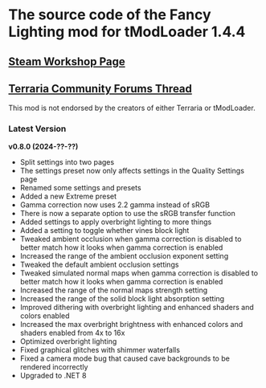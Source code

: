 ﻿# The source code of the Fancy Lighting mod for tModLoader 1.4.4

## [Steam Workshop Page](https://steamcommunity.com/sharedfiles/filedetails/?id=2822950837)
## [Terraria Community Forums Thread](https://forums.terraria.org/index.php?threads/fancy-lighting-mod.113067/)

This mod is not endorsed by the creators of either Terraria or tModLoader.

### Latest Version

**v0.8.0 (2024-??-??)**
- Split settings into two pages
- The settings preset now only affects settings in the Quality Settings page
- Renamed some settings and presets
- Added a new Extreme preset
- Gamma correction now uses 2.2 gamma instead of sRGB
- There is now a separate option to use the sRGB transfer function
- Added settings to apply overbright lighting to more things
- Added a setting to toggle whether vines block light
- Tweaked ambient occlusion when gamma correction is disabled to better match how it looks when gamma correction is enabled
- Increased the range of the ambient occlusion exponent setting
- Tweaked the default ambient occlusion settings
- Tweaked simulated normal maps when gamma correction is disabled to better match how it looks when gamma correction is enabled
- Increased the range of the normal maps strength setting
- Increased the range of the solid block light absorption setting
- Improved dithering with overbright lighting and enhanced shaders and colors enabled
- Increased the max overbright brightness with enhanced colors and shaders enabled from 4x to 16x
- Optimized overbright lighting
- Fixed graphical glitches with shimmer waterfalls
- Fixed a camera mode bug that caused cave backgrounds to be rendered incorrectly
- Upgraded to .NET 8